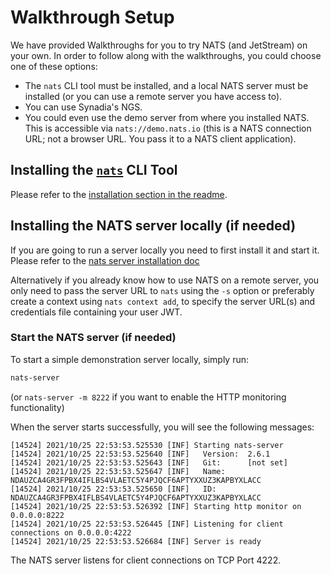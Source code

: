 # Walkthrough Setup

We have provided Walkthroughs for you to try NATS (and JetStream) on your own. In order to follow along with the walkthroughs, you could choose one of these options:

* The `nats` CLI tool must be installed, and a local NATS server must be installed (or you can use a remote server you have access to).
* You can use Synadia's NGS.
* You could even use the demo server from where you installed NATS. This is accessible via `nats://demo.nats.io` (this is a NATS connection URL; not a browser URL. You pass it to a NATS client application).

## Installing the [`nats`](../../using-nats/nats-tools/nats\_cli/) CLI Tool

Please refer to the [installation section in the readme](https://github.com/nats-io/natscli?tab=readme-ov-file#installation).

## Installing the NATS server locally (if needed)

If you are going to run a server locally you need to first install it and start it.  
Please refer to the [nats server installation doc](../../running-a-nats-service/installation.md)

Alternatively if you already know how to use NATS on a remote server, you only need to pass the server URL to `nats` using the `-s` option or preferably create a context using `nats context add`, to specify the server URL(s) and credentials file containing your user JWT.

### Start the NATS server (if needed)

To start a simple demonstration server locally, simply run:

```bash
nats-server
```

(or `nats-server -m 8222` if you want to enable the HTTP monitoring functionality)

When the server starts successfully, you will see the following messages:

```
[14524] 2021/10/25 22:53:53.525530 [INF] Starting nats-server
[14524] 2021/10/25 22:53:53.525640 [INF]   Version:  2.6.1
[14524] 2021/10/25 22:53:53.525643 [INF]   Git:      [not set]
[14524] 2021/10/25 22:53:53.525647 [INF]   Name:     NDAUZCA4GR3FPBX4IFLBS4VLAETC5Y4PJQCF6APTYXXUZ3KAPBYXLACC
[14524] 2021/10/25 22:53:53.525650 [INF]   ID:       NDAUZCA4GR3FPBX4IFLBS4VLAETC5Y4PJQCF6APTYXXUZ3KAPBYXLACC
[14524] 2021/10/25 22:53:53.526392 [INF] Starting http monitor on 0.0.0.0:8222
[14524] 2021/10/25 22:53:53.526445 [INF] Listening for client connections on 0.0.0.0:4222
[14524] 2021/10/25 22:53:53.526684 [INF] Server is ready
```

The NATS server listens for client connections on TCP Port 4222.
